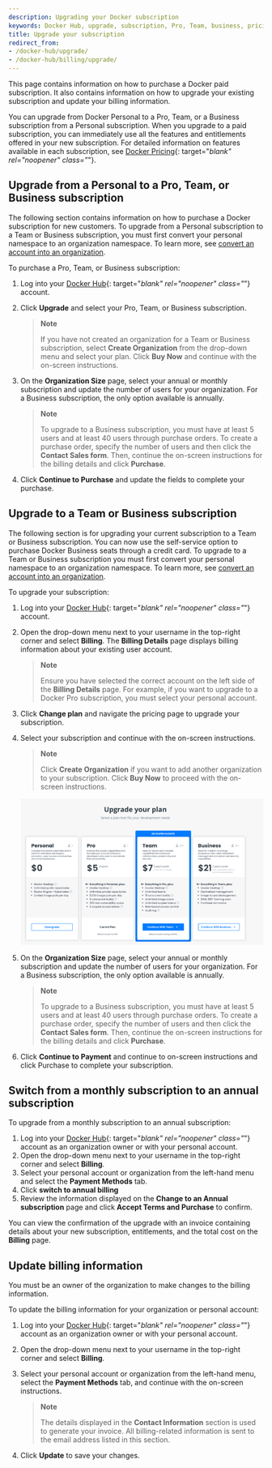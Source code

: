 ```yaml
---
description: Upgrading your Docker subscription
keywords: Docker Hub, upgrade, subscription, Pro, Team, business, pricing plan,
title: Upgrade your subscription
redirect_from:
- /docker-hub/upgrade/
- /docker-hub/billing/upgrade/
---
```


This page contains information on how to purchase a Docker paid subscription. It also contains information on how to upgrade your existing subscription and update your billing information.

You can upgrade from Docker Personal to a Pro, Team, or a Business subscription from a Personal subscription. When you upgrade to a paid subscription, you can immediately use all the features and entitlements offered in your new subscription. For detailed information on features available in each subscription, see [Docker Pricing](https://www.docker.com/pricing){: target="_blank" rel="noopener" class="_"}.

## Upgrade from a Personal to a Pro, Team, or Business subscription

The following section contains information on how to purchase a Docker  subscription for new customers. To upgrade from a Personal subscription to a Team or Business subscription, you must first convert your personal namespace to an organization namespace. To learn more, see [convert an account into an organization](../docker-hub/convert-account.md).

To purchase a Pro, Team, or Business subscription:

1. Log into your [Docker Hub](https://hub.docker.com){: target="_blank" rel="noopener" class="_"} account.

2. Click **Upgrade** and select your Pro, Team, or Business subscription.

   > **Note**
   >
   > If you have not created an organization for a Team or Business subscription, select **Create Organization** from the drop-down menu and select your plan. Click **Buy Now** and continue with the on-screen instructions.

3. On the **Organization Size** page, select your annual or monthly subscription and update the number of users for your organization. For a Business subscription, the only option available is annually.


    > **Note**
    >
    > To upgrade to a Business subscription, you must have at least 5 users and at least 40 users through purchase orders. To create a purchase order,  specify the number of users and then click the **Contact Sales form**. Then, continue the on-screen instructions for the billing details and click **Purchase**.

4. Click **Continue to Purchase** and update the fields to complete your purchase.

## Upgrade to a Team or Business subscription

The following section is for upgrading your current subscription to a Team or Business subscription. You can now use the self-service option to purchase Docker Business seats through a credit card. To upgrade to a Team or Business subscription you must first convert your personal namespace to an organization namespace. To learn more, see [convert an account into an organization](../docker-hub/convert-account.md).

To upgrade your subscription:

1. Log into your [Docker Hub](https://hub.docker.com){: target="_blank" rel="noopener" class="_"} account.

2. Open the drop-down menu next to your username in the top-right corner and select **Billing**. The **Billing Details** page displays billing information about your existing user account.

    >**Note**
    >
    > Ensure you have selected the correct account on the
    left side of the **Billing Details** page. For example, if you want to upgrade to a Docker Pro subscription, you must select your personal account.

3. Click **Change plan** and navigate the pricing page to upgrade your subscription.

4. Select your subscription and continue with the on-screen instructions.

     >**Note**
     >
     > Click **Create Organization** if you want to add another organization to your subscription. Click **Buy Now** to proceed with the on-screen instructions.

     ![Billing personal account](images/billing-personal-account.png)


5. On the **Organization Size** page, select your annual or monthly subscription and update the number of users for your organization. For a Business subscription, the only option available is annually.

    > **Note**
    >
    > To upgrade to a Business subscription, you must have at least 5 users and at least 40 users through purchase orders. To create a purchase order,  specify the number of users and then click the **Contact Sales form**. Then, continue the on-screen instructions for the billing details and click **Purchase**.

6. Click **Continue to Payment** and continue to on-screen instructions and click Purchase to complete your subscription.

## Switch from a monthly subscription to an annual subscription

To upgrade from a monthly subscription to an annual subscription:

1. Log into your [Docker Hub](https://hub.docker.com){: target="_blank" rel="noopener" class="_"} account as an organization owner or with your personal account.
2. Open the drop-down menu next to your username in the top-right corner and select **Billing**.
3. Select your personal account or organization from the left-hand menu and select the **Payment Methods** tab.
4. Click **switch to annual billing**
5. Review the information displayed on the **Change to an Annual subscription** page and click **Accept Terms and Purchase** to confirm.

You can view the confirmation of the upgrade with an invoice containing details about your new subscription, entitlements, and the total cost on the **Billing** page.

## Update billing information

You must be an owner of the organization to make changes to the billing information.

To update the billing information for your organization or personal account:

1. Log into your [Docker Hub](https://hub.docker.com){: target="_blank" rel="noopener" class="_"} account as an organization owner or with your personal account.

2. Open the drop-down menu next to your username in the top-right corner and select **Billing**.

3. Select your personal account or organization from the left-hand menu, select the **Payment Methods** tab, and continue with the on-screen instructions.

    > **Note**
    >
    > The details displayed in the **Contact Information** section is used to generate your invoice. All billing-related information is sent to the email address listed in this section.

4. Click **Update** to save your changes.
